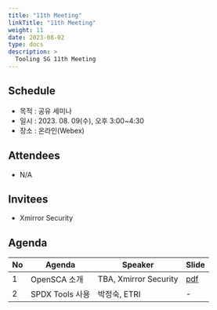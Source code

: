 ```yaml
---
title: "11th Meeting"
linkTitle: "11th Meeting"
weight: 11
date: 2023-08-02
type: docs
description: >
  Tooling SG 11th Meeting
---
```


## Schedule

* 목적 : 공유 세미나
* 일시 : 2023. 08. 09(수), 오후 3:00~4:30
* 장소 : 온라인(Webex)

## Attendees
* N/A

## Invitees
* Xmirror Security

## Agenda
| No | Agenda           | Speaker | Slide |
|----|-----------------|------|------|
| 1  | OpenSCA 소개 | TBA, Xmirror Security | [pdf](session1_xmirror.pdf) |
| 2  | SPDX Tools 사용 | 박정숙, ETRI | - |